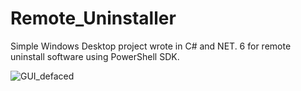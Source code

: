 # Remote_Uninstaller

Simple Windows Desktop project wrote in C# and NET. 6 for remote uninstall software using PowerShell SDK.

![GUI_defaced](https://user-images.githubusercontent.com/115987468/196366598-450a16f5-c465-4ccb-ba12-197fd0f4247a.png)
